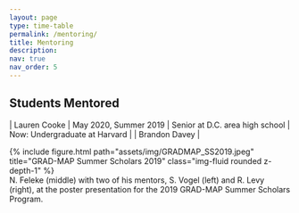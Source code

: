 ```yaml
---
layout: page
type: time-table
permalink: /mentoring/
title: Mentoring
description:
nav: true
nav_order: 5
---
```

## Students Mentored

| Lauren Cooke | May 2020, Summer 2019 | Senior at D.C. area high school | Now: Undergraduate at Harvard |
| Brandon Davey |




<div class="col-sm mt-3 mt-md-0">
        {% include figure.html path="assets/img/GRADMAP_SS2019.jpeg" title="GRAD-MAP Summer Scholars 2019" class="img-fluid rounded z-depth-1" %}
    </div>
<div class="caption">
    N. Feleke (middle) with two of his mentors, S. Vogel (left) and R. Levy (right), at the poster presentation for the 2019 GRAD-MAP Summer Scholars Program.
</div>
